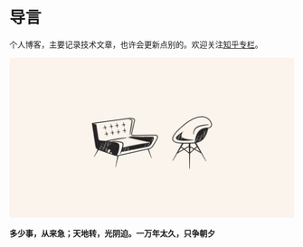  # 导言

个人博客，主要记录技术文章，也许会更新点别的。欢迎关注[知乎专栏](https://zhuanlan.zhihu.com/c_208092758/)。

![bg.jpg](./../static/assets/bg.jpg)

**多少事，从来急；天地转，光阴迫。一万年太久，只争朝夕**